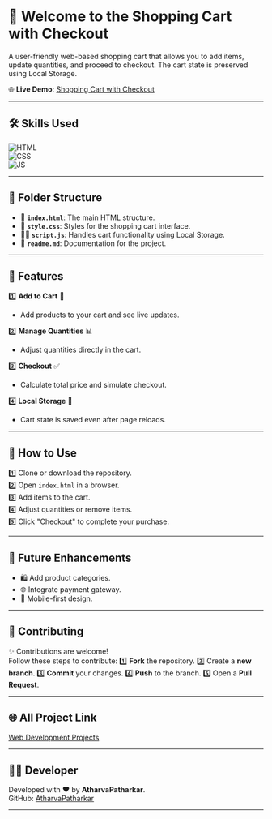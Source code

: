 # 🛒 Welcome to the Shopping Cart with Checkout

A user-friendly web-based shopping cart that allows you to add items, update quantities, and proceed to checkout. The cart state is preserved using Local Storage.

🌐 **Live Demo**: [Shopping Cart with Checkout](https://atharvapatharkar.github.io/web-development-projects/Shopping%20Cart%20with%20Checkout/index.html)

---

## 🛠️ Skills Used
![HTML](https://img.shields.io/badge/html5%20-%23E34F26.svg?&style=for-the-badge&logo=html5&logoColor=white)  
![CSS](https://img.shields.io/badge/css3%20-%231572B6.svg?&style=for-the-badge&logo=css3&logoColor=white)  
![JS](https://img.shields.io/badge/javascript%20-%23323330.svg?&style=for-the-badge&logo=javascript&logoColor=%23F7DF1E)

---

## 📂 Folder Structure
- 📄 **`index.html`**: The main HTML structure.
- 🎨 **`style.css`**: Styles for the shopping cart interface.
- 🧑‍💻 **`script.js`**: Handles cart functionality using Local Storage.
- 📝 **`readme.md`**: Documentation for the project.

---

## 🌟 Features
1️⃣ **Add to Cart** 🛒  
   - Add products to your cart and see live updates.

2️⃣ **Manage Quantities** 📊  
   - Adjust quantities directly in the cart.

3️⃣ **Checkout** ✅  
   - Calculate total price and simulate checkout.

4️⃣ **Local Storage** 📂  
   - Cart state is saved even after page reloads.

---

## 🚀 How to Use
1️⃣ Clone or download the repository.  
2️⃣ Open `index.html` in a browser.  
3️⃣ Add items to the cart.  
4️⃣ Adjust quantities or remove items.  
5️⃣ Click "Checkout" to complete your purchase.

---

## 🔮 Future Enhancements
- 🛍️ Add product categories.  
- 🌐 Integrate payment gateway.  
- 📱 Mobile-first design.

---

## 🤝 Contributing

✨ Contributions are welcome!  
Follow these steps to contribute:
1️⃣ **Fork** the repository.
2️⃣ Create a **new branch**.
3️⃣ **Commit** your changes.
4️⃣ **Push** to the branch.
5️⃣ Open a **Pull Request**.

---

## 🌐 All Project Link

[Web Development Projects](https://atharvapatharkar.github.io/web-development-projects/)

---

## 🧑‍💻 Developer

Developed with ❤️ by **AtharvaPatharkar**.  
GitHub: [AtharvaPatharkar](https://github.com/AtharvaPatharkar)

---